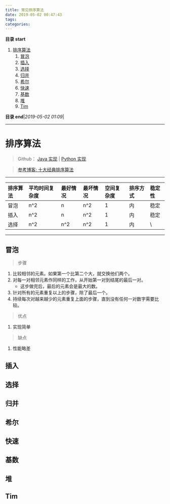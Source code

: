 ```yaml
---
title: 常见排序算法
date: 2019-05-02 00:47:43
tags: 
categories: 
---
```


**目录 start**
 
1. [排序算法](#排序算法)
    1. [冒泡](#冒泡)
    1. [插入](#插入)
    1. [选择](#选择)
    1. [归并](#归并)
    1. [希尔](#希尔)
    1. [快速](#快速)
    1. [基数](#基数)
    1. [堆](#堆)
    1. [Tim](#tim)

**目录 end**|_2019-05-02 01:09_|
****************************************
# 排序算法

> Github： [Java 实现](https://github.com/Kuangcp/JavaBase/tree/master/java-algorithms/src/main/java/com/github/kuangcp/sort) | [Python 实现](https://github.com/Kuangcp/PythonLearn/tree/master/algorithm/sort)

> [参考博客: 十大经典排序算法](https://www.runoob.com/w3cnote/ten-sorting-algorithm.html)  

************************

| 排序算法 | 平均时间复杂度 | 最好情况 | 最坏情况 |  空间复杂度 | 排序方式 | 稳定性 |
|:---|:---|:---|:---|:---|:---|:---|
| 冒泡 | n^2 | n | n^2 | 1 | 内 | 稳定 | 
| 插入 | n^2 | n | n^2 | 1 | 内 | 稳定 | 
| 选择 | n^2 | n^2 | n^2 | 1 | 内 | \ | 

************************

## 冒泡
> 步骤
1. 比较相邻的元素。如果第一个比第二个大，就交换他们两个。
1. 对每一对相邻元素作同样的工作，从开始第一对到结尾的最后一对。
    - 这步做完后，最后的元素会是最大的数。
1. 针对所有的元素重复以上的步骤，除了最后一个。
1. 持续每次对越来越少的元素重复上面的步骤，直到没有任何一对数字需要比较。

> 优点
1. 实现简单

> 缺点
1. 性能略差

## 插入

## 选择

## 归并

## 希尔

## 快速

## 基数

## 堆

## Tim
